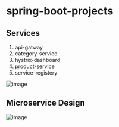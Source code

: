 # spring-boot-projects

## Services
1. api-gatway
2. category-service
3. hystrix-dashboard
4. product-service
5. service-registery 




![image](https://user-images.githubusercontent.com/31669348/188283469-f8d9eab5-ad1a-4855-92d4-b10e68d501d8.png)



## Microservice Design


![image](https://user-images.githubusercontent.com/31669348/188284116-9cf0298a-3dde-4b36-9197-55180700aefc.png)
